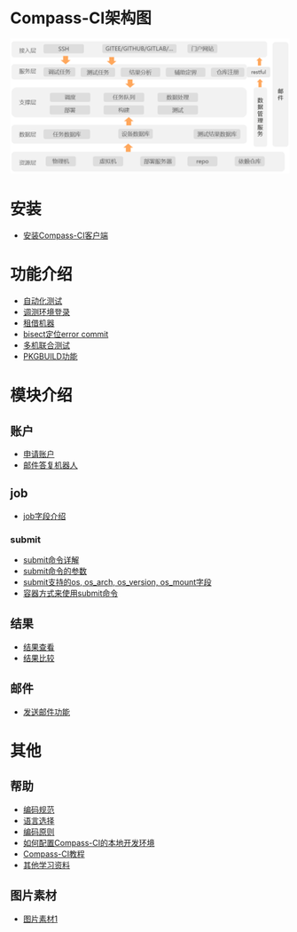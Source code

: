 Compass-CI架构图
================

![](./pictures/compass-ci-architecture.png)

安装
====

- [安装Compass-CI客户端](./user-guide/install-cci-client.md)

功能介绍
========

- [自动化测试](./test-guide/test-oss-project.zh.md)
- [调测环境登录](./user-guide/log-in-machine-debug.md)
- [租借机器](./user-guide/borrow-machine.zh.md)
- [bisect定位error commit](./user-guide/bisect_email.en.md)
- [多机联合测试](./test-guide/multi-device-test.md)
- [PKGBUILD功能](./test-guide/write-PKGBUILD.zh.md)

模块介绍
========

账户
----

- [申请账户](./user-guide/apply-account.zh.md)
- [邮件答复机器人](../container/mail-robot/README.md)

job
---

- [job字段介绍](./job/fields/)

### submit

- [submit命令详解](./job/submit/submit-job.zh.md)
- [submit命令的参数](./job/submit/options/)
- [submit支持的os, os_arch, os_version, os_mount字段](./job/submit/supported-testbox-matrix.md)
- [容器方式来使用submit命令](./job/submit/build-lkp-tests-container.zh.md)

结果
----

- [结果查看](./result/browse-results.zh.md)
- [结果比较](./result/compare-results.zh.md)

邮件
----

- [发送邮件功能](../container/send-mail/README.md)

其他
====

帮助
----

- [编码规范](./help/code-spec.md)
- [语言选择](./help/lang-choice.md)
- [编码原则](./help/principles.md)
- [如何配置Compass-CI的本地开发环境](./help/develop-enviroment.md)
- [Compass-CI教程](./user-guide/tutorial.md)
- [其他学习资料](./help/learning-resources.md)

图片素材
--------

- [图片素材1](./pictures/)
